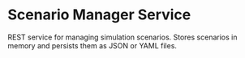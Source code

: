# Scenario Manager Service

REST service for managing simulation scenarios. Stores scenarios in memory and persists them as JSON or YAML files.
